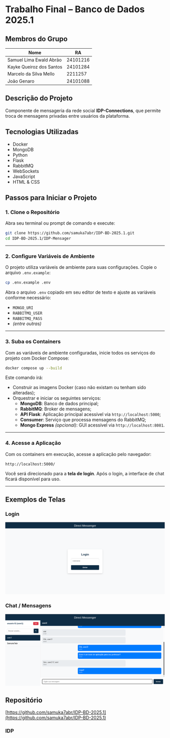 # Trabalho Final – Banco de Dados 2025.1

## Membros do Grupo

| Nome                         | RA         |
|------------------------------|------------|
| Samuel Lima Ewald Abrão      | 24101216   |
| Kayke Queiroz dos Santos     | 24101284   |
| Marcelo da Silva Mello       | 2211257    |
| João Genaro                  | 24101088   |

## Descrição do Projeto

Componente de mensageria da rede social **IDP-Connections**, que permite troca de mensagens privadas entre usuários da plataforma.

## Tecnologias Utilizadas

- Docker  
- MongoDB  
- Python  
- Flask  
- RabbitMQ  
- WebSockets  
- JavaScript  
- HTML & CSS  

## Passos para Iniciar o Projeto

### 1. Clone o Repositório

Abra seu terminal ou prompt de comando e execute:

```bash
git clone https://github.com/samuka7abr/IDP-BD-2025.1.git
cd IDP-BD-2025.1/IDP-Mensager
```

---

### 2. Configure Variáveis de Ambiente

O projeto utiliza variáveis de ambiente para suas configurações. Copie o arquivo `.env.example`:

```bash
cp .env.example .env
```

Abra o arquivo `.env` copiado em seu editor de texto e ajuste as variáveis conforme necessário:

- `MONGO_URI`
- `RABBITMQ_USER`
- `RABBITMQ_PASS`
- *(entre outras)*

---

### 3. Suba os Containers

Com as variáveis de ambiente configuradas, inicie todos os serviços do projeto com Docker Compose:

```bash
docker compose up --build
```

Este comando irá:

- Construir as imagens Docker (caso não existam ou tenham sido alteradas);
- Orquestrar e iniciar os seguintes serviços:
  - **MongoDB**: Banco de dados principal;
  - **RabbitMQ**: Broker de mensagens;
  - **API Flask**: Aplicação principal acessível via `http://localhost:5000`;
  - **Consumer**: Serviço que processa mensagens do RabbitMQ;
  - **Mongo Express** *(opcional)*: GUI acessível via `http://localhost:8081`.

---

### 4. Acesse a Aplicação

Com os containers em execução, acesse a aplicação pelo navegador:

```
http://localhost:5000/
```

Você será direcionado para a **tela de login**. Após o login, a interface de chat ficará disponível para uso.

---


## Exemplos de Telas

### Login  
![Login](assets/login.png)

### Chat / Mensagens  
![Mensagens](assets/mensagens.png)

## Repositório

[https://github.com/samuka7abr/IDP-BD-2025.1](https://github.com/samuka7abr/IDP-BD-2025.1)


### IDP 